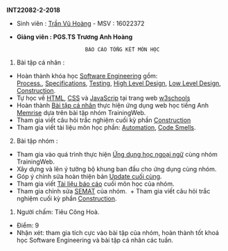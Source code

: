 **INT22082-2-2018**

+ Sinh viên : [Trần Vũ Hoàng](https://github.com/TranVuHoang)  - MSV : 16022372

+ **Giảng viên : PGS.TS Trương Anh Hoàng**
                                
                            BÁO CÁO TỔNG KẾT MÔN HỌC

1. Bài tập cá nhân :
  + Hoàn thành khóa học [Software Engineering](https://courses.edx.org/courses/course-v1:UBCx+SoftEng1x+1T2018/course/) gồm:             
 [Process.](https://github.com/truonganhhoang/INT2208-2-2018/blob/master/TranVuHoang/Process.png),
 [Specifications](https://github.com/truonganhhoang/INT2208-2-2018/blob/master/TranVuHoang/Specifications.png),
 [Testing](https://github.com/truonganhhoang/INT2208-2-2018/blob/master/TranVuHoang/Testing.png),
 [High Level Design](https://github.com/truonganhhoang/INT2208-2-2018/blob/master/TranVuHoang/High%20Level%20Design.png),
 [Low Level Design](https://github.com/truonganhhoang/INT2208-2-2018/blob/master/TranVuHoang/Low%20Level%20Design.png),
 [Construction](https://github.com/truonganhhoang/INT2208-2-2018/blob/master/TranVuHoang/Construction.png).
  + Tự học về [HTML](https://www.w3schools.com/html/default.asp), [CSS](https://www.w3schools.com/css/default.asp) và 
    [JavaScrip](https://www.w3schools.com/js/default.asp) tại trang web [w3schools](https://www.w3schools.com/js/default.asp)
  + Hoàn thành [Bài tập cá nhân](https://github.com/truonganhhoang/INT2208-2-2018/tree/master/TranVuHoang) thực hiện ứng dụng web học tiếng Anh [Memrise](https://www.memrise.com/) dựa trên bài tập nhóm TrainingWeb.
  + Tham gia viết câu hỏi trắc nghiệm cuối kỳ phần 
    [Construction](https://docs.google.com/spreadsheets/d/1nYhXQ4Zyw5RZxdw37dMWKhO-TpJ7bJgl2-mVbd6kjq4/edit#gid=53497746)
  + Tham gia viết tài liệu môn học phần: 
    [Automation](https://docs.google.com/document/d/1ZeJqF8DQVnt7jvckVnPp14eiHb8rsEVXdNw6jHuWMec/edit#heading=h.i8p1vhprjopo ), 
    [Code Smells](https://docs.google.com/document/d/1ZeJqF8DQVnt7jvckVnPp14eiHb8rsEVXdNw6jHuWMec/edit#heading=h.x5jzfha6cshw).

2. Bài tập nhóm :
  + Tham gia vào quá trình thực hiện [Ứng dụng học ngoại ngữ](https://github.com/truonganhhoang/INT2208-2-2018/tree/master/TranVuHoang/Memrise) cùng nhóm TrainingWeb.
  + Xây dựng và lên ý tưởng bộ khung ban đầu cho ứng dụng cùng nhóm.
  + Góp ý chỉnh sửa hoàn thiện bản [Update cuối cùng](https://github.com/truonganhhoang/INT2208-2-2018/tree/master/nhom-TrainingWeb).
  + Tham gia viết [Tài liệu báo cáo](https://drive.google.com/open?id=1GiTUaHDLzsQgJ__a02d9EzcgsQ7GNkjnNpHfBEne2wY ) cuối môn học của nhóm.
  + Tham gia chỉnh sửa [SEMAT]( https://drive.google.com/open?id=1morO_O0RKPnylfjxXBhJIBUIFtKugEdRLqVGfWTFDdg) của nhóm.
  + Tham gia viết câu hỏi trắc nghiệm cuối kỳ phần [Construction](https://docs.google.com/spreadsheets/d/1nYhXQ4Zyw5RZxdw37dMWKhO-TpJ7bJgl2-mVbd6kjq4/edit#gid=53497746).

 1. Người chấm: Tiêu Công Hoà.
 * Điểm: 9
 * Nhận xét: tham gia tích cực vào bài tập của nhóm, hoàn thành tốt khoá học Software Engineering và bài tập cá nhân các tuần.
